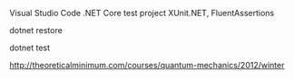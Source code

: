 
Visual Studio Code .NET Core test project
XUnit.NET, FluentAssertions

dotnet restore

dotnet test

http://theoreticalminimum.com/courses/quantum-mechanics/2012/winter
